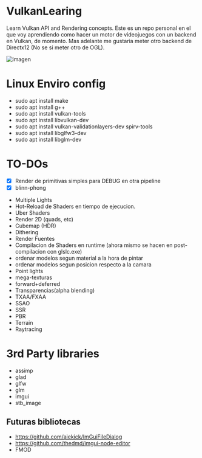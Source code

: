 # VulkanLearing
Learn Vulkan API and Rendering concepts.
Este es un repo personal en el que voy aprendiendo como hacer un motor de videojuegos con un backend en Vulkan,
de momento.
Mas adelante me gustaria meter otro backend de Directx12 (No se si meter otro de OGL).

![imagen](https://github.com/javiglesias/VulkanLearing/assets/9042602/15c0e142-f0a9-4765-b079-db5975ab37dc)


# Linux Enviro config
- sudo apt install make
- sudo apt install g++
- sudo apt install vulkan-tools
- sudo apt install libvulkan-dev
- sudo apt install vulkan-validationlayers-dev spirv-tools
- sudo apt install libglfw3-dev
- sudo apt install libglm-dev

# TO-DOs

- [x] Render de primitivas simples para DEBUG en otra pipeline
- [x] blinn-phong
- Multiple Lights
- Hot-Reload de Shaders en tiempo de ejecucion.
- Uber Shaders
- Render 2D (quads, etc)
- Cubemap (HDR)
- Dithering
- Render Fuentes
- Compilacion de Shaders en runtime (ahora mismo se hacen en post-compilacion con glslc.exe)
- ordenar modelos segun material a la hora de pintar
- ordenar modelos segun posicion respecto a la camara
- Point lights
- mega-texturas
- forward+deferred
- Transparencias(alpha blending)
- TXAA/FXAA
- SSAO
- SSR
- PBR
- Terrain
- Raytracing

# 3rd Party libraries
 - assimp
 - glad
 - glfw
 - glm
 - imgui
 - stb_image
## Futuras bibliotecas
 - https://github.com/aiekick/ImGuiFileDialog
 - https://github.com/thedmd/imgui-node-editor
 - FMOD
